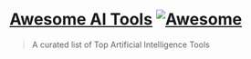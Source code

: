 # [Awesome AI Tools](https://awesomeaitools.com/?utm_source=awesomeaitoolsgit) [![Awesome](https://awesome.re/badge-flat.svg)](https://awesome.re)

> A curated list of Top Artificial Intelligence Tools

